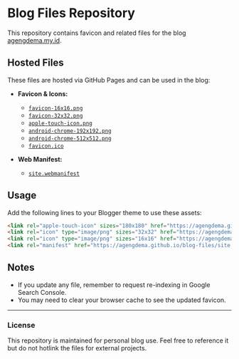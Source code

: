 # Blog Files Repository

This repository contains favicon and related files for the blog [agengdema.my.id](https://agengdema.my.id).

## Hosted Files

These files are hosted via GitHub Pages and can be used in the blog:

- **Favicon & Icons:**
  - [`favicon-16x16.png`](https://agengdema.github.io/blog-files/favicon-16x16.png)
  - [`favicon-32x32.png`](https://agengdema.github.io/blog-files/favicon-32x32.png)
  - [`apple-touch-icon.png`](https://agengdema.github.io/blog-files/apple-touch-icon.png)
  - [`android-chrome-192x192.png`](https://agengdema.github.io/blog-files/android-chrome-192x192.png)
  - [`android-chrome-512x512.png`](https://agengdema.github.io/blog-files/android-chrome-512x512.png)
  - [`favicon.ico`](https://agengdema.github.io/blog-files/favicon.ico)

- **Web Manifest:**
  - [`site.webmanifest`](https://agengdema.github.io/blog-files/site.webmanifest)

## Usage

Add the following lines to your Blogger theme to use these assets:

```html
<link rel="apple-touch-icon" sizes="180x180" href="https://agengdema.github.io/blog-files/apple-touch-icon.png"/>
<link rel="icon" type="image/png" sizes="32x32" href="https://agengdema.github.io/blog-files/favicon-32x32.png"/>
<link rel="icon" type="image/png" sizes="16x16" href="https://agengdema.github.io/blog-files/favicon-16x16.png"/>
<link rel="manifest" href="https://agengdema.github.io/blog-files/site.webmanifest"/>
```

## Notes
- If you update any file, remember to request re-indexing in Google Search Console.
- You may need to clear your browser cache to see the updated favicon.

---

### License
This repository is maintained for personal blog use. Feel free to reference it but do not hotlink the files for external projects.
